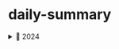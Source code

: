 # daily-summary

<details>
<summary>📂 2024</summary>

  <details>
  <summary>📂 10</summary>

  - [2024-10-20 첫 기록](2024/10/2024-10-20_첫_기록/README.md)
  - [2024-10-21 개발자가 된 계기](2024/10/2024-10-21_개발자가_된_계기/README.md)
  - [2024-10-22 목표](2024/10/2024-10-22_목표/README.md)
  - [2024-10-24 동기부여](2024/10/2024-10-24_동기부여/README.md)
  - [2024-10-25 이것 또한 지나가리라](2024/10/2024-10-25_이것_또한_지나가리라/README.md)
  - [2024-10-26 기록의 중요성](2024/10/2024-10-26_기록의_중요성/README.md)
  - [2024-10-27 GlobalExceptionHandler에 대해](2024/10/2024-10-27_GlobalExceptionHandler에_대해/README.md)
  - [2024-10-28 대규모 트래픽](2024/10/2024-10-28_대규모_트래픽/README.md)
  - [2024-10-30 MSA](2024/10/2024-10-30_MSA/README.md)
  - [2024-10-31 Redis](2024/10/2024-10-31_Redis/README.md)
  
  </details>
  <details>
  <summary>📂 11</summary>

  - [2024-11-01 RabbitMQ](2024/11/2024-11-01_RabbitMQ/README.md)
  - [2024-11-02 마이크로서비스 아키텍처 오케스트레이션](2024/11/2024-11-02_마이크로서비스_아키텍처_오케스트레이션/README.md)
  - [2024-11-03 데이터베이스 최적화](2024/11/2024-11-03_데이터베이스_최적화/README.md)
  - [2024-11-04 자료구조와 알고리즘](2024/11/2024-11-04_자료구조와_알고리즘/README.md)
  - [2024-11-05 알고 쓰자](2024/11/2024-11-05_알고_쓰자/README.md)
  - [2024-11-06 static class](2024/11/2024-11-06_static_class/README.md)
  - [2024-11-06 추상화](2024/11/2024-11-06_추상화/README.md)
  - [2024-11-09 접근 제어자](2024/11/2024-11-09_접근_제어자/README.md)
  - [2024-11-10 Docker](2024/11/2024-11-10_Docker/README.md)
  - [2024-11-11 애자일 방법론](2024/11/2024-11-11_애자일_방법론/README.md)
  - [2024-11-12 형상 관리](2024/11/2024-11-12_형상_관리/README.md)
  - [2024-11-14 도메인](2024/11/2024-11-14_도메인/README.md)
  - [2024-11-15 Kubernetes](2024/11/2024-11-15_Kubernetes/README.md)
  - [2024-11-16 RESTful api](2024/11/2024-11-16_RESTful_api/README.md)
  - [2024-11-17 영어 공부](2024/11/2024-11-17_영어_공부/README.md)
  - [2024-11-18 Elasticsearch](2024/11/2024-11-18_Elasticsearch/README.md)
  - [2024-11-19 자바 공화국](2024/11/2024-11-19_자바_공화국/README.md)
  - [2024-11-20 프리랜서](2024/11/2024-11-20_프리랜서/README.md)
  - [2024-11-21 프리랜서 2](2024/11/2024-11-21_프리랜서_2/README.md)
  - [2024-11-22 JDK 버전별 차이점](2024/11/2024-11-22_JDK_버전별_차이점/README.md)
  - [2024-11-23 Maven과 Gradle](2024/11/2024-11-23_Maven과_Gradle/README.md)
  - [2024-11-24 Monolithic](2024/11/2024-11-24_Monolithic/README.md)
  - [2024-11-25 요구사항 명세화](2024/11/2024-11-25_요구사항_명세화/README.md)
  - [2024-11-26 원서를 읽다 1(Wonder)](2024/11/2024-11-26_원서를_읽다_1(Wonder)/README.md)
  - [2024-11-27 MyBatis To JPA](2024/11/2024-11-27_MyBatis_To_JPA/README.md)
  - [2024-11-28 데이터 모델링](2024/11/2024-11-28_데이터_모델링/README.md)
  - [2024-11-29 친구와 한잔](2024/11/2024-11-29_친구와_한잔/README.md)
  - [2024-11-30 Sequence Diagram](2024/11/2024-11-30_Sequence_Diagram/README.md)
  
  </details>
  <details>
  <summary>📂 12</summary>

  - [2024-12-01 TDD](2024/12/2024-12-01_TDD/README.md)
  - [2024-12-02 Spring Security](2024/12/2024-12-02_Spring_Security/README.md)
  - [2024-12-03 Spring Batch](2024/12/2024-12-03_Spring_Batch/README.md)
  - [2024-12-04 Spring LDAP](2024/12/2024-12-04_Spring_LDAP/README.md)
  - [2024-12-05 프리랜서 전향 4일째](2024/12/2024-12-05_프리랜서_전향_4일째/README.md)
  - [2024-12-06 친구들과의 토이 프로젝트 기획](2024/12/2024-12-06_친구들과의_토이_프로젝트_기획/README.md)
  
  </details>

</details>

